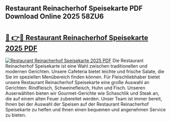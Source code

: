 ## Restaurant Reinacherhof Speisekarte PDF Download Online 2025 58ZU6

# <h2><a href="http://gc73mo.nevu.top/?p=Restaurant+Reinacherhof+Speisekarte">🔗 👉🔴 Restaurant Reinacherhof Speisekarte 2025 PDF</a></h2>

[![Restaurant Reinacherhof Speisekarte 2025 PDF](https://i.imgur.com/dBaPXMq.png)](http://gc73mo.nevu.top/?p=Restaurant+Reinacherhof+Speisekarte)
Die Restaurant Reinacherhof Speisekarte ist eine Wahl zwischen traditionellen und modernen Gerichten. Unsere Cafeteria bietet leichte und frische Salate, die Sie im speziellen Menübereich finden können. Für Fleischliebhaber bietet unsere Restaurant Reinacherhof Speisekarte eine große Auswahl an Gerichten: Rindfleisch, Schweinefleisch, Huhn und Fisch. Unseren Auserwählten bieten wir Gourmet-Gerichte wie Schaschlik und Steak an, die auf einem alten Feuer zubereitet werden. Unser Team ist immer bereit, Ihnen bei der Auswahl der Speisen auf der Restaurant Reinacherhof Speisekarte zu helfen und Ihnen einen bequemen und angenehmen Service zu bieten.
